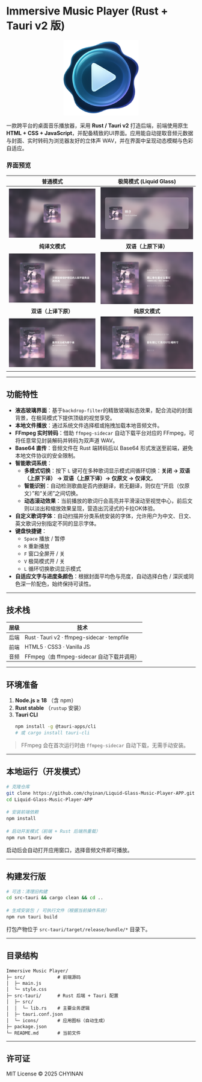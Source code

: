 # Immersive Music Player (Rust + Tauri v2 版)

<p align="center">
  <img src="./app-icon.png" alt="App Icon" width="200"/>
</p>

一款跨平台的桌面音乐播放器，采用 **Rust / Tauri v2** 打造后端，前端使用原生 **HTML + CSS + JavaScript**，并配备精致的UI界面。应用能自动提取音频元数据与封面、实时转码为浏览器友好的立体声 WAV，并在界面中呈现动态模糊与色彩自适应。

### 界面预览

| 普通模式 | 极简模式 (Liquid Glass) |
|:---:|:---:|
| ![普通模式](./screenshot.png) | ![极简模式](./screenshot2.png) |
| **纯译文模式** | **双语（上原下译）** |
| ![纯译文模式](./screenshot3.png) | ![双语（上原下译）](./screenshot4.png) |
| **双语（上译下原）** | **纯原文模式** |
| ![双语（上译下原）](./screenshot5.png) | ![纯原文模式](./screenshot6.png) |

---

## 功能特性

- **液态玻璃界面**：基于`backdrop-filter`的精致玻璃拟态效果，配合流动的封面背景，在极简模式下提供顶级的视觉享受。
- **本地文件播放**：通过系统文件选择框或拖拽加载本地音频文件。
- **FFmpeg 实时转码**：借助 `ffmpeg-sidecar` 自动下载平台对应的 FFmpeg，可将任意常见封装解码并转码为双声道 WAV。
- **Base64 直传**：音频文件在 Rust 端转码后以 Base64 形式发送至前端，避免本地文件协议的安全限制。
- **智能歌词系统**：
  - **多模式切换**：按下 `L` 键可在多种歌词显示模式间循环切换：**关闭 → 双语（上原下译） → 双语（上原下译）→ 仅原文 → 仅译文**。
  - **智能识别**：自动检测歌曲是否内嵌翻译，若无翻译，则仅在“开启（仅原文）”和“关闭”之间切换。
  - **动态滚动效果**：当前播放的歌词行会高亮并平滑滚动至视觉中心，前后文则以淡出和缩放效果呈现，营造出沉浸式的卡拉OK体验。
- **自定义歌词字体**：自动扫描并分类系统安装的字体，允许用户为中文、日文、英文歌词分别指定不同的显示字体。
- **键盘快捷键**：
  - `Space` 播放 / 暂停
  - `R` 重新播放
  - `F` 窗口全屏开 / 关
  - `V` 极简模式开 / 关
  - `L` 循环切换歌词显示模式
- **自适应文字与进度条颜色**：根据封面平均色与亮度，自动选择白色 / 深灰或同色深一阶配色，始终保持可读性。

---

## 技术栈

| 层级 | 技术 |
|------|---------------------------------------------------------------|
| 后端 | Rust · Tauri v2 · ffmpeg-sidecar · tempfile |
| 前端 | HTML5 · CSS3 · Vanilla JS |
| 音频 | FFmpeg（由 ffmpeg-sidecar 自动下载并调用） |

---

## 环境准备

1. **Node.js ≥ 18** （含 npm）
2. **Rust stable** （`rustup` 安装）
3. **Tauri CLI**
   ```bash
   npm install -g @tauri-apps/cli
   # 或 cargo install tauri-cli
   ```
> FFmpeg 会在首次运行时由 `ffmpeg-sidecar` 自动下载，无需手动安装。

---

## 本地运行（开发模式）

```bash
# 克隆仓库
git clone https://github.com/chyinan/Liquid-Glass-Music-Player-APP.git
cd Liquid-Glass-Music-Player-APP

# 安装前端依赖
npm install

# 启动开发模式（前端 + Rust 后端热重载）
npm run tauri dev
```
启动后会自动打开应用窗口，选择音频文件即可播放。

---

## 构建发行版

```bash
# 可选：清理旧构建
cd src-tauri && cargo clean && cd ..

# 生成安装包 / 可执行文件（根据当前操作系统）
npm run tauri build
```
打包产物位于 `src-tauri/target/release/bundle/*` 目录下。

---

## 目录结构

```
Immersive Music Player/
├─ src/            # 前端源码
│  ├─ main.js
│  └─ style.css
├─ src-tauri/      # Rust 后端 + Tauri 配置
│  ├─ src/
│  │  └─ lib.rs    # 主要业务逻辑
│  ├─ tauri.conf.json
│  └─ icons/       # 应用图标（自动生成）
├─ package.json
└─ README.md       # 当前文件
```

---


## 许可证

MIT License © 2025 CHYINAN